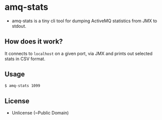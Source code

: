 # amq-stats

- amq-stats is a tiny cli tool for dumping ActiveMQ statistics from JMX to stdout.

## How does it work?

It connects to `localhost` on a given port, via JMX and prints out selected stats in CSV format.

## Usage

```bash
$ amq-stats 1099
```

## License

- Unlicense (~Public Domain)